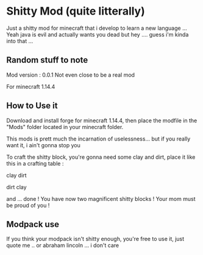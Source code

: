 # Shitty Mod (quite litterally)


Just a shitty mod for minecraft that i develop to learn a new language ... 
Yeah java is evil and actually wants you dead but hey .... guess i'm kinda into that ... 


## Random stuff to note
Mod version : 0.0.1 Not even close to be a real mod

For minecraft 1.14.4


## How to Use it 

Download and install forge for minecraft 1.14.4, then place the modfile in the "Mods" folder located in your minecraft folder.

This mods is prett much the incarnation of uselessness... but if you really want it, i ain't gonna stop you

To craft the shitty block, you're gonna need some clay and dirt, place it like this in a crafting table :

clay dirt

dirt clay


and ... done ! You have now two magnificent shitty blocks ! Your mom must be proud of you !


## Modpack use

If you think your modpack isn't shitty enough, you're free to use it, just quote me .. or abraham lincoln ... i don't care

